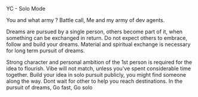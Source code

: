 YC - Solo Mode

You and what army ? Battle call,
Me and my army of dev agents.

Dreams are pursued by a single person, others become part of it,
when something can be exchanged in return.
Do not expect others to embrace, follow and build your dreams.
Material and spiritual exchange is necessary for long term pursuit of dreams.

Strong character and personal ambition of the 1st person is required for the idea to flourish.
Vibe will not match, unless you've spent considerable time together.
Build your idea in solo pursuit publicly,
you might find someone along the way.
Dont wait for other to help you reach destinations.
In the pursuit of dreams, Go fast, Go solo
